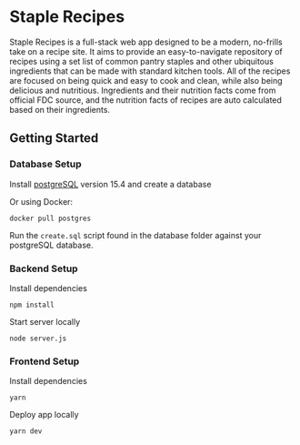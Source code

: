 # Staple Recipes

Staple Recipes is a full-stack web app designed to be a modern, no-frills take on a recipe site. It aims to provide an easy-to-navigate repository of recipes using a set list of common pantry staples and other ubiquitous ingredients that can be made with standard kitchen tools. All of the recipes are focused on being quick and easy to cook and clean, while also being delicious and nutritious. Ingredients and their nutrition facts come from official FDC source, and the nutrition facts of recipes are auto calculated based on their ingredients.

## Getting Started

### Database Setup

Install [postgreSQL](https://www.postgresql.org/) version 15.4 and create a database

Or using Docker:
```
docker pull postgres
```

Run the `create.sql` script found in the database folder against your postgreSQL database.

### Backend Setup

Install dependencies

```
npm install
```

Start server locally

```
node server.js
```

### Frontend Setup

Install dependencies

```
yarn
```

Deploy app locally

```
yarn dev
```
